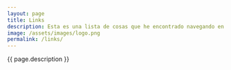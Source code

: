 ```yaml
---
layout: page
title: Links
description: Esta es una lista de cosas que he encontrado navegando en Internet. Si algo me gusta o me parece interesante lo voy agregando a esta lista. La mayoría de los links son en inglés.
image: /assets/images/logo.png
permalink: /links/
---
```


<p class="text-center">{{ page.description }}</p>

<ul id="links"></ul>
